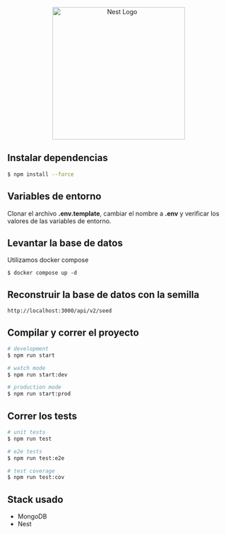 <p align="center">
  <a href="http://nestjs.com/" target="blank"><img src="https://nestjs.com/img/logo-small.svg" width="300" alt="Nest Logo" /></a>
</p>


## Instalar dependencias

```bash
$ npm install --force
```

## Variables de entorno
Clonar el archivo __.env.template__, cambiar el nombre a __.env__ y verificar los valores de las variables de entorno.

## Levantar la base de datos
Utilizamos docker compose 
```
$ docker compose up -d
```

## Reconstruir la base de datos con la semilla
```
http://localhost:3000/api/v2/seed
```

## Compilar y correr el proyecto

```bash
# development
$ npm run start

# watch mode
$ npm run start:dev

# production mode
$ npm run start:prod
```

## Correr los tests

```bash
# unit tests
$ npm run test

# e2e tests
$ npm run test:e2e

# test coverage
$ npm run test:cov
```
## Stack usado
* MongoDB
* Nest